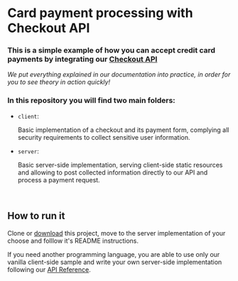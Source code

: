 # Card payment processing with Checkout API

### This is a simple example of how you can accept credit card payments by integrating our [Checkout API](https://developers.mercadopago.com/en/guides/payments/api/introduction)
*We put everything explained in our documentation into practice, in order for you to see theory in action quickly!*

### In this repository you will find two main folders:

- `client`: 
  
    Basic implementation of a checkout and its payment form, complying all security requirements to collect sensitive user information.

- `server`: 

    Basic server-side implementation, serving client-side static resources and allowing to post collected information directly to our API and process a payment request. 

<br>

## How to run it

Clone or [download](https://github.com/mercadopago/card-payment-sample/archive/master.zip) this project, move to the server implementation of your choose and folllow it's README instructions.

If you need another programming language, you are able to use only our vanilla client-side sample and write your own server-side implementation following our [API Reference](https://developers.mercadopago.com/en/reference/payments/_payments/post/).